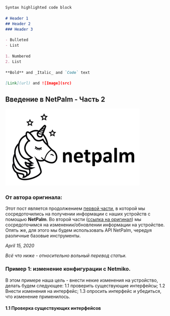 ```markdown
Syntax highlighted code block

# Header 1
## Header 2
### Header 3

- Bulleted
- List

1. Numbered
2. List

**Bold** and _Italic_ and `Code` text

[Link](url) and ![Image](src)
```
## Введение в NetPalm - Часть 2

![netpalm_log](/logo.png)

### От автора оригинала:

Этот пост является продолжением [первой части](https://blog.wimwauters.com/networkprogrammability/2020-04-14_netpalm_introduction_part1/), в которой мы сосредоточились на получении информации с наших устройств с помощью **NetPalm**. Во второй части ([ссылка на оригинал](https://blog.wimwauters.com/networkprogrammability/2020-04-15_netpalm_introduction_part2/)) мы сосредоточимся на изменении/обновлении информации на устройстве. Опять же, для этого мы будем использовать API NetPalm, чередуя различные базовые инструменты.

*April 15, 2020*

*Всё что ниже - относительно вольный перевод статьи.*

### Пример 1: изменение конфигурации с Netmiko.

В этом примере наша цель - внести некие изменения на устройство, делать будем следующее:
1.1 проверить существующие интерфейсы;
1.2 Внести изменения на интерфейс;
1.3 опросить интерфейс и убедиться, что изменение применилось.

#### 1.1 Проверка существующих интерфейсов


